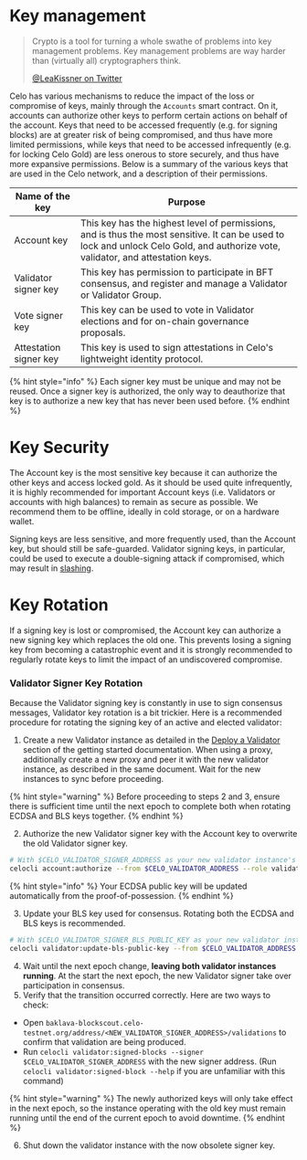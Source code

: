 # Key management

> Crypto is a tool for turning a whole swathe of problems into key management problems. Key management problems are way harder than (virtually all) cryptographers think.
>
> [@LeaKissner on Twitter](https://twitter.com/LeaKissner/status/1198595109756887040)

Celo has various mechanisms to reduce the impact of the loss or compromise of keys, mainly through the `Accounts` smart contract. On it, accounts can authorize other keys to perform certain actions on behalf of the account. Keys that need to be accessed frequently (e.g. for signing blocks) are at greater risk of being compromised, and thus have more limited permissions, while keys that need to be accessed infrequently (e.g. for locking Celo Gold) are less onerous to store securely, and thus have more expansive permissions. Below is a summary of the various keys that are used in the Celo network, and a description of their permissions.

| Name of the key        | Purpose                                                                                                                                                                                                                                                               |
| ---------------------- | --------------------------------------------------------------------------------------------------------------------------------------------------------------------------------------------------------------------------------------------------------------------- |
| Account key            | This key has the highest level of permissions, and is thus the most sensitive. It can be used to lock and unlock Celo Gold, and authorize vote, validator, and attestation keys. |
| Validator signer key   | This key has permission to participate in BFT consensus, and register and manage a Validator or Validator Group.                                                                                                                                          |
| Vote signer key        | This key can be used to vote in Validator elections and for on-chain governance proposals.                                                                                                                                                                                          |
| Attestation signer key | This key is used to sign attestations in Celo's lightweight identity protocol.                                                                                                                                                                                        |

{% hint style="info" %}
Each signer key must be unique and may not be reused. Once a signer key is authorized, the only way to deauthorize that key is to authorize a new key that has never been used before.
{% endhint %}

# Key Security

The Account key is the most sensitive key because it can authorize the other keys and access locked gold. As it should be used quite infrequently, it is highly recommended for important Account keys (i.e. Validators or accounts with high balances) to remain as secure as possible. We recommend them to be offline, ideally in cold storage, or on a hardware wallet.

Signing keys are less sensitive, and more frequently used, than the Account key, but should still be safe-guarded. Validator signing keys, in particular, could be used to execute a double-signing attack if compromised, which may result in [slashing](../celo-codebase/protocol/proof-of-stake/penalties).

# Key Rotation

If a signing key is lost or compromised, the Account key can authorize a new signing key which replaces the old one. This prevents losing a signing key from becoming a catastrophic event and it is strongly recommended to regularly rotate keys to limit the impact of an undiscovered compromise.

### Validator Signer Key Rotation

Because the Validator signing key is constantly in use to sign consensus messages, Validator key rotation is a bit trickier. Here is a recommended procedure for rotating the signing key of an active and elected validator:

1. Create a new Validator instance as detailed in the [Deploy a Validator](../getting-started/running-a-validator.md#deploy-a-validator) section of the getting started documentation. When using a proxy, additionally create a new proxy and peer it with the new validator instance, as described in the same document. Wait for the new instances to sync before proceeding.

  {% hint style="warning" %}
  Before proceeding to steps 2 and 3, ensure there is sufficient time until the next epoch to complete both when rotating ECDSA and BLS keys together.
  {% endhint %}

2. Authorize the new Validator signer key with the Account key to overwrite the old Validator signer key.

  ```bash
  # With $CELO_VALIDATOR_SIGNER_ADDRESS as your new validator instance's signing address.
  celocli account:authorize --from $CELO_VALIDATOR_ADDRESS --role validator --signer $CELO_VALIDATOR_SIGNER_ADDRESS --signature $CELO_VALIDATOR_SIGNER_SIGNATURE
  ```

  {% hint style="info" %}
  Your ECDSA public key will be updated automatically from the proof-of-possession.
  {% endhint %}

3. Update your BLS key used for consensus. Rotating both the ECDSA and BLS keys is recommended.

  ```bash
  # With $CELO_VALIDATOR_SIGNER_BLS_PUBLIC_KEY as your new validator instance's BLS public key.
  celocli validator:update-bls-public-key --from $CELO_VALIDATOR_ADDRESS --blsKey $CELO_VALIDATOR_SIGNER_BLS_PUBLIC_KEY --blsPop $CELO_VALIDATOR_SIGNER_BLS_SIGNATURE
  ```

4. Wait until the next epoch change, **leaving both validator instances running**. At the start the next epoch, the new Validator signer take over participation in consensus. 
5. Verify that the transition occurred correctly. Here are two ways to check:
  <!-- TODO: The following URL assumes that the user is running against the baklava network. This will need to be updated -->
  * Open `baklava-blockscout.celo-testnet.org/address/<NEW_VALIDATOR_SIGNER_ADDRESS>/validations` to confirm that validation are being produced.
  * Run `celocli validator:signed-blocks --signer $CELO_VALIDATOR_SIGNER_ADDRESS` with the new signer address. (Run `celocli validator:signed-block --help` if you are unfamiliar with this command)

  {% hint style="warning" %}
  The newly authorized keys will only take effect in the next epoch, so the instance operating with the old key must remain running until the end of the current epoch to avoid downtime.
  {% endhint %}

6. Shut down the validator instance with the now obsolete signer key.
